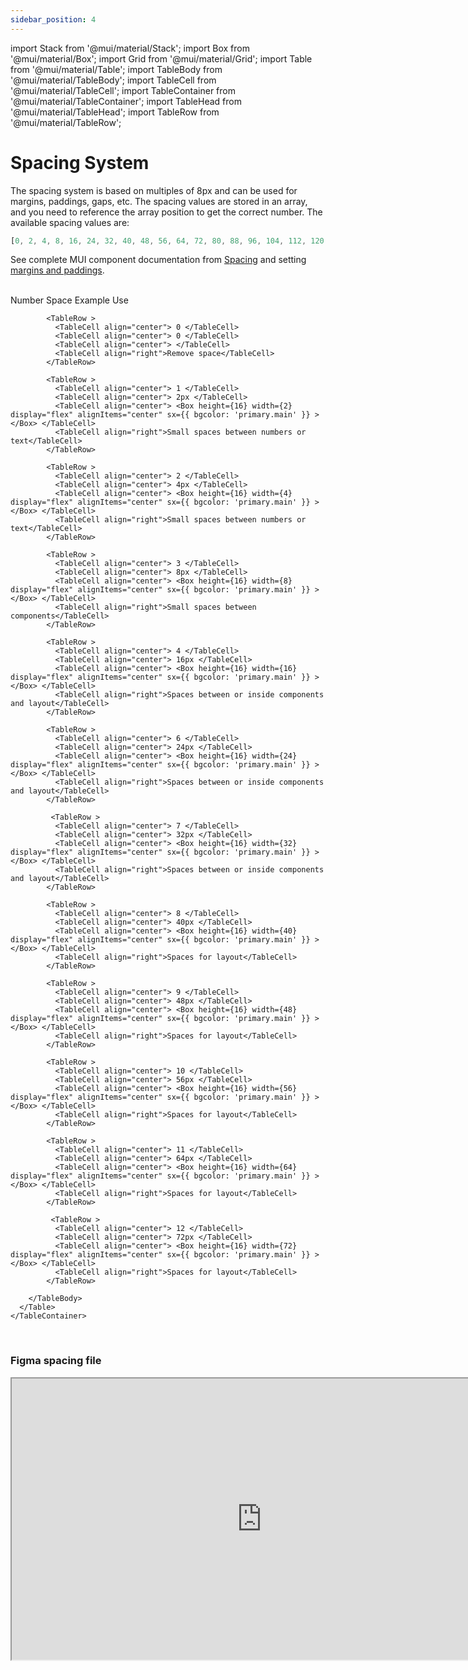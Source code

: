 ```yaml
---
sidebar_position: 4
---
```

import Stack from '@mui/material/Stack';
import Box from '@mui/material/Box';
import Grid from '@mui/material/Grid'; 
import Table from '@mui/material/Table';
import TableBody from '@mui/material/TableBody';
import TableCell from '@mui/material/TableCell';
import TableContainer from '@mui/material/TableContainer';
import TableHead from '@mui/material/TableHead';
import TableRow from '@mui/material/TableRow';

# Spacing System

 The spacing system is based on multiples of 8px and can be used for margins, paddings, gaps, etc. The spacing values are stored in an array, and you need to reference the array position to get the correct number. The available spacing values are:

 ```jsx
[0, 2, 4, 8, 16, 24, 32, 40, 48, 56, 64, 72, 80, 88, 96, 104, 112, 120, 128, 136, 144, 152, 160, 168, 176]
```

See complete MUI component documentation from [Spacing](https://mui.com/system/spacing/) and setting [margins and paddings](https://mui.com/system/getting-started/the-sx-prop/#spacing).

  <br/>

  <TableContainer>
      <Table aria-label="simple table">
        <TableHead>
          <TableRow>
            <TableCell align="center"> Number </TableCell>
            <TableCell align="center">Space</TableCell>
            <TableCell align="leftr">Example</TableCell>
            <TableCell align="right">Use</TableCell>
          </TableRow>
        </TableHead>
        <TableBody>

            <TableRow >
              <TableCell align="center"> 0 </TableCell>
              <TableCell align="center"> 0 </TableCell>
              <TableCell align="center"> </TableCell>
              <TableCell align="right">Remove space</TableCell>
            </TableRow>

            <TableRow >
              <TableCell align="center"> 1 </TableCell>
              <TableCell align="center"> 2px </TableCell>
              <TableCell align="center"> <Box height={16} width={2} display="flex" alignItems="center" sx={{ bgcolor: 'primary.main' }} ></Box> </TableCell>
              <TableCell align="right">Small spaces between numbers or text</TableCell>
            </TableRow>

            <TableRow >
              <TableCell align="center"> 2 </TableCell>
              <TableCell align="center"> 4px </TableCell>
              <TableCell align="center"> <Box height={16} width={4} display="flex" alignItems="center" sx={{ bgcolor: 'primary.main' }} ></Box> </TableCell>
              <TableCell align="right">Small spaces between numbers or text</TableCell>
            </TableRow>

            <TableRow >
              <TableCell align="center"> 3 </TableCell>
              <TableCell align="center"> 8px </TableCell>
              <TableCell align="center"> <Box height={16} width={8} display="flex" alignItems="center" sx={{ bgcolor: 'primary.main' }} ></Box> </TableCell>
              <TableCell align="right">Small spaces between components</TableCell>
            </TableRow>

            <TableRow >
              <TableCell align="center"> 4 </TableCell>
              <TableCell align="center"> 16px </TableCell>
              <TableCell align="center"> <Box height={16} width={16} display="flex" alignItems="center" sx={{ bgcolor: 'primary.main' }} ></Box> </TableCell>
              <TableCell align="right">Spaces between or inside components and layout</TableCell>
            </TableRow>

            <TableRow >
              <TableCell align="center"> 6 </TableCell>
              <TableCell align="center"> 24px </TableCell>
              <TableCell align="center"> <Box height={16} width={24} display="flex" alignItems="center" sx={{ bgcolor: 'primary.main' }} ></Box> </TableCell>
              <TableCell align="right">Spaces between or inside components and layout</TableCell>
            </TableRow>

             <TableRow >
              <TableCell align="center"> 7 </TableCell>
              <TableCell align="center"> 32px </TableCell>
              <TableCell align="center"> <Box height={16} width={32} display="flex" alignItems="center" sx={{ bgcolor: 'primary.main' }} ></Box> </TableCell>
              <TableCell align="right">Spaces between or inside components and layout</TableCell>
            </TableRow>

            <TableRow >
              <TableCell align="center"> 8 </TableCell>
              <TableCell align="center"> 40px </TableCell>
              <TableCell align="center"> <Box height={16} width={40} display="flex" alignItems="center" sx={{ bgcolor: 'primary.main' }} ></Box> </TableCell>
              <TableCell align="right">Spaces for layout</TableCell>
            </TableRow>

            <TableRow >
              <TableCell align="center"> 9 </TableCell>
              <TableCell align="center"> 48px </TableCell>
              <TableCell align="center"> <Box height={16} width={48} display="flex" alignItems="center" sx={{ bgcolor: 'primary.main' }} ></Box> </TableCell>
              <TableCell align="right">Spaces for layout</TableCell>
            </TableRow>

            <TableRow >
              <TableCell align="center"> 10 </TableCell>
              <TableCell align="center"> 56px </TableCell>
              <TableCell align="center"> <Box height={16} width={56} display="flex" alignItems="center" sx={{ bgcolor: 'primary.main' }} ></Box> </TableCell>
              <TableCell align="right">Spaces for layout</TableCell>
            </TableRow>

            <TableRow >
              <TableCell align="center"> 11 </TableCell>
              <TableCell align="center"> 64px </TableCell>
              <TableCell align="center"> <Box height={16} width={64} display="flex" alignItems="center" sx={{ bgcolor: 'primary.main' }} ></Box> </TableCell>
              <TableCell align="right">Spaces for layout</TableCell>
            </TableRow>

             <TableRow >
              <TableCell align="center"> 12 </TableCell>
              <TableCell align="center"> 72px </TableCell>
              <TableCell align="center"> <Box height={16} width={72} display="flex" alignItems="center" sx={{ bgcolor: 'primary.main' }} ></Box> </TableCell>
              <TableCell align="right">Spaces for layout</TableCell>
            </TableRow>

        </TableBody>
      </Table>
    </TableContainer>

  <br/>

   ### Figma spacing file

<iframe
  height="450"
  width="800"
  src="https://www.figma.com/embed?embed_host=share&url=https%3A%2F%2Fwww.figma.com%2Fdesign%2FxTiCfjt9icR0Ydlrn2VmpO%2FAtoms-J%2526J---v1.1.0%3Fnode-id%3D653%253A3293%26t%3DBjY6J4VnCOvKhTEY-1"
  allowfullscreen
/>